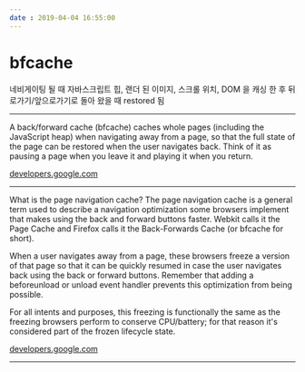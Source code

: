 ```yaml
---
date : 2019-04-04 16:55:00
---
```


# bfcache

네비게이팅 될 때 자바스크립트 힙, 랜더 된 이미지, 스크롤 위치, DOM 을 캐싱 한 후 뒤로가기/앞으로가기로 돌아 왔을 때 restored 됨

---
A back/forward cache (bfcache) caches whole pages (including the JavaScript heap) when navigating away from a page, so that the full state of the page can be restored when the user navigates back. Think of it as pausing a page when you leave it and playing it when you return.

[developers.google.com](https://developers.google.com/web/updates/2019/02/back-forward-cache)

---

What is the page navigation cache?
The page navigation cache is a general term used to describe a navigation optimization some browsers implement that makes using the back and forward buttons faster. Webkit calls it the Page Cache and Firefox calls it the Back-Forwards Cache (or bfcache for short).

When a user navigates away from a page, these browsers freeze a version of that page so that it can be quickly resumed in case the user navigates back using the back or forward buttons. Remember that adding a beforeunload or unload event handler prevents this optimization from being possible.

For all intents and purposes, this freezing is functionally the same as the freezing browsers perform to conserve CPU/battery; for that reason it's considered part of the frozen lifecycle state.

[developers.google.com](https://developers.google.com/web/updates/2018/07/page-lifecycle-api)

---
